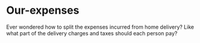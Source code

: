# Our-expenses
Ever wondered how to split the expenses incurred from home delivery? Like what part of the delivery charges and taxes should each person pay?
